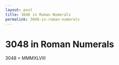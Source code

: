 ```yaml
---
layout: post
title: 3048 in Roman Numerals
permalink: 3048-in-roman-numerals
---
```


# 3048 in Roman Numerals

3048 = MMMXLVIII
